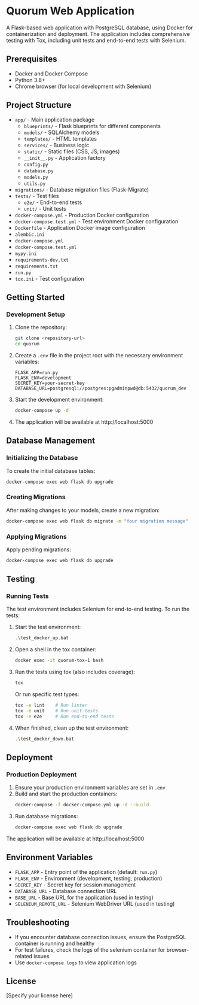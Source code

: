 # Quorum Web Application

A Flask-based web application with PostgreSQL database, using Docker for containerization and deployment. The application includes comprehensive testing with Tox, including unit tests and end-to-end tests with Selenium.

## Prerequisites

- Docker and Docker Compose
- Python 3.8+
- Chrome browser (for local development with Selenium)

## Project Structure

- `app/` - Main application package
  - `blueprints/` - Flask blueprints for different components
  - `models/` - SQLAlchemy models
  - `templates/` - HTML templates
  - `services/` - Business logic
  - `static/` - Static files (CSS, JS, images)
  - `__init__.py` - Application factory
  - `config.py`
  - `database.py`
  - `models.py`
  - `utils.py`
- `migrations/` - Database migration files (Flask-Migrate)
- `tests/` - Test files
  - `e2e/` - End-to-end tests
  - `unit/` - Unit tests
- `docker-compose.yml` - Production Docker configuration
- `docker-compose.test.yml` - Test environment Docker configuration
- `Dockerfile` - Application Docker image configuration
- `alembic.ini`
- `docker-compose.yml`
- `docker-compose.test.yml`
- `mypy.ini`
- `requirements-dev.txt`
- `requirements.txt`
- `run.py`
- `tox.ini` - Test configuration

## Getting Started

### Development Setup

1. Clone the repository:
   ```bash
   git clone <repository-url>
   cd quorum
   ```

2. Create a `.env` file in the project root with the necessary environment variables:
   ```
   FLASK_APP=run.py
   FLASK_ENV=development
   SECRET_KEY=your-secret-key
   DATABASE_URL=postgresql://postgres:pgadminpwd@db:5432/quorum_dev
   ```

3. Start the development environment:
   ```bash
   docker-compose up -d
   ```

4. The application will be available at http://localhost:5000

## Database Management

### Initializing the Database

To create the initial database tables:

```bash
docker-compose exec web flask db upgrade
```

### Creating Migrations

After making changes to your models, create a new migration:

```bash
docker-compose exec web flask db migrate -m "Your migration message"
```

### Applying Migrations

Apply pending migrations:

```bash
docker-compose exec web flask db upgrade
```

## Testing

### Running Tests

The test environment includes Selenium for end-to-end testing. To run the tests:

1. Start the test environment:
   ```bash
   .\test_docker_up.bat
   ```

2. Open a shell in the tox container:
   ```bash
   docker exec -it quorum-tox-1 bash
   ```

3. Run the tests using tox (also includes coverage):
   ```bash
   tox
   ```
   
   Or run specific test types:
   ```bash
   tox -e lint    # Run linter
   tox -e unit    # Run unit tests
   tox -e e2e     # Run end-to-end tests
   ```

4. When finished, clean up the test environment:
   ```bash
   .\test_docker_down.bat
   ```

## Deployment

### Production Deployment

1. Ensure your production environment variables are set in `.env`
2. Build and start the production containers:
   ```bash
   docker-compose -f docker-compose.yml up -d --build
   ```
3. Run database migrations:
   ```bash
   docker-compose exec web flask db upgrade
   ```

The application will be available at http://localhost:5000

## Environment Variables

- `FLASK_APP` - Entry point of the application (default: `run.py`)
- `FLASK_ENV` - Environment (development, testing, production)
- `SECRET_KEY` - Secret key for session management
- `DATABASE_URL` - Database connection URL
- `BASE_URL` - Base URL for the application (used in testing)
- `SELENIUM_REMOTE_URL` - Selenium WebDriver URL (used in testing)

## Troubleshooting

- If you encounter database connection issues, ensure the PostgreSQL container is running and healthy
- For test failures, check the logs of the selenium container for browser-related issues
- Use `docker-compose logs` to view application logs

## License

[Specify your license here]
